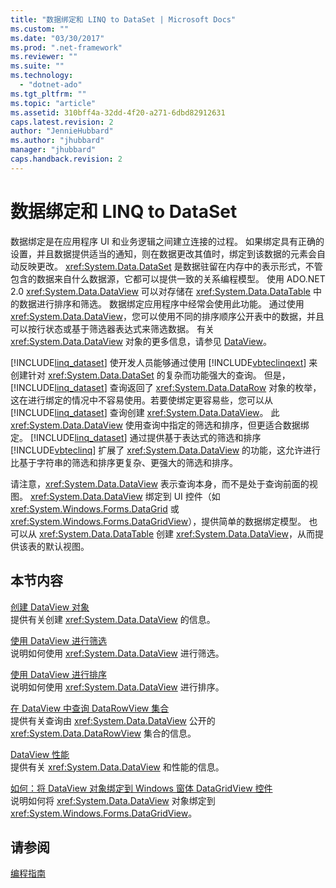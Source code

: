 ```yaml
---
title: "数据绑定和 LINQ to DataSet | Microsoft Docs"
ms.custom: ""
ms.date: "03/30/2017"
ms.prod: ".net-framework"
ms.reviewer: ""
ms.suite: ""
ms.technology: 
  - "dotnet-ado"
ms.tgt_pltfrm: ""
ms.topic: "article"
ms.assetid: 310bff4a-32dd-4f20-a271-6dbd82912631
caps.latest.revision: 2
author: "JennieHubbard"
ms.author: "jhubbard"
manager: "jhubbard"
caps.handback.revision: 2
---
```

# 数据绑定和 LINQ to DataSet
数据绑定是在应用程序 UI 和业务逻辑之间建立连接的过程。  如果绑定具有正确的设置，并且数据提供适当的通知，则在数据更改其值时，绑定到该数据的元素会自动反映更改。  <xref:System.Data.DataSet> 是数据驻留在内存中的表示形式，不管包含的数据来自什么数据源，它都可以提供一致的关系编程模型。  使用 ADO.NET 2.0 <xref:System.Data.DataView> 可以对存储在 <xref:System.Data.DataTable> 中的数据进行排序和筛选。  数据绑定应用程序中经常会使用此功能。  通过使用 <xref:System.Data.DataView>，您可以使用不同的排序顺序公开表中的数据，并且可以按行状态或基于筛选器表达式来筛选数据。  有关 <xref:System.Data.DataView> 对象的更多信息，请参见 [DataView](../../../../docs/framework/data/adonet/dataset-datatable-dataview/dataviews.md)。  
  
 [!INCLUDE[linq_dataset](../../../../includes/linq-dataset-md.md)] 使开发人员能够通过使用 [!INCLUDE[vbteclinqext](../../../../includes/vbteclinqext-md.md)] 来创建针对 <xref:System.Data.DataSet> 的复杂而功能强大的查询。  但是，[!INCLUDE[linq_dataset](../../../../includes/linq-dataset-md.md)] 查询返回了 <xref:System.Data.DataRow> 对象的枚举，这在进行绑定的情况中不容易使用。若要使绑定更容易些，您可以从 [!INCLUDE[linq_dataset](../../../../includes/linq-dataset-md.md)] 查询创建 <xref:System.Data.DataView>。  此 <xref:System.Data.DataView> 使用查询中指定的筛选和排序，但更适合数据绑定。  [!INCLUDE[linq_dataset](../../../../includes/linq-dataset-md.md)] 通过提供基于表达式的筛选和排序 [!INCLUDE[vbteclinq](../../../../includes/vbteclinq-md.md)] 扩展了 <xref:System.Data.DataView> 的功能，这允许进行比基于字符串的筛选和排序更复杂、更强大的筛选和排序。  
  
 请注意，<xref:System.Data.DataView> 表示查询本身，而不是处于查询前面的视图。  <xref:System.Data.DataView> 绑定到 UI 控件（如 <xref:System.Windows.Forms.DataGrid> 或 <xref:System.Windows.Forms.DataGridView>），提供简单的数据绑定模型。  也可以从 <xref:System.Data.DataTable> 创建 <xref:System.Data.DataView>，从而提供该表的默认视图。  
  
## 本节内容  
 [创建 DataView 对象](../../../../docs/framework/data/adonet/creating-a-dataview-object-linq-to-dataset.md)  
 提供有关创建 <xref:System.Data.DataView> 的信息。  
  
 [使用 DataView 进行筛选](../../../../docs/framework/data/adonet/filtering-with-dataview-linq-to-dataset.md)  
 说明如何使用 <xref:System.Data.DataView> 进行筛选。  
  
 [使用 DataView 进行排序](../../../../docs/framework/data/adonet/sorting-with-dataview-linq-to-dataset.md)  
 说明如何使用 <xref:System.Data.DataView> 进行排序。  
  
 [在 DataView 中查询 DataRowView 集合](../../../../docs/framework/data/adonet/querying-the-datarowview-collection-in-a-dataview.md)  
 提供有关查询由 <xref:System.Data.DataView> 公开的 <xref:System.Data.DataRowView> 集合的信息。  
  
 [DataView 性能](../../../../docs/framework/data/adonet/dataview-performance.md)  
 提供有关 <xref:System.Data.DataView> 和性能的信息。  
  
 [如何：将 DataView 对象绑定到 Windows 窗体 DataGridView 控件](../../../../docs/framework/data/adonet/how-to-bind-a-dataview-object-to-a-winforms-datagridview-control.md)  
 说明如何将 <xref:System.Data.DataView> 对象绑定到 <xref:System.Windows.Forms.DataGridView>。  
  
## 请参阅  
 [编程指南](../../../../docs/framework/data/adonet/programming-guide-linq-to-dataset.md)